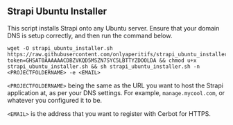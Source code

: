 ## Strapi Ubuntu Installer

This script installs Strapi onto any Ubuntu server. Ensure that your domain DNS is setup correctly, and then run the command below.

```
wget -O strapi_ubuntu_installer.sh https://raw.githubusercontent.com/onlyaperitifs/strapi_ubuntu_installer/main/install.sh?token=GHSAT0AAAAAACDBZVKQD5MSZN7SYC5LBTTYZDOOLDA && chmod u+x strapi_ubuntu_installer.sh && sh strapi_ubuntu_installer.sh -n <PROJECTFOLDERNAME> -e <EMAIL>
```

`<PROJECTFOLDERNAME>` being the same as the URL you want to host the Strapi application at, as per your DNS settings. For example, `manage.mycool.com`, or whatever you configured it to be.

`<EMAIL>` is the address that you want to register with Cerbot for HTTPS.
